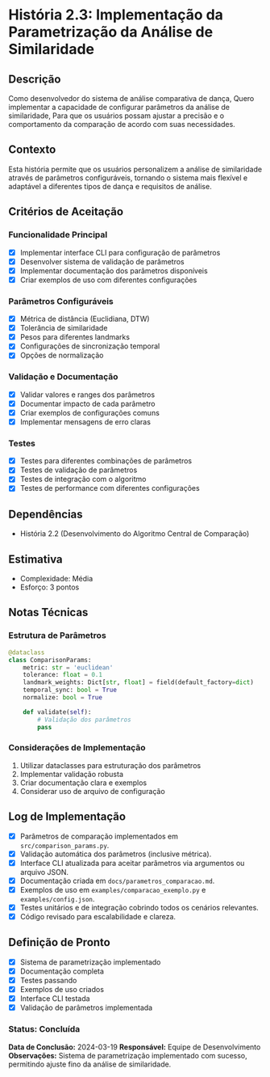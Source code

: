 # História 2.3: Implementação da Parametrização da Análise de Similaridade

## Descrição

Como desenvolvedor do sistema de análise comparativa de dança,
Quero implementar a capacidade de configurar parâmetros da análise de similaridade,
Para que os usuários possam ajustar a precisão e o comportamento da comparação de acordo com suas necessidades.

## Contexto

Esta história permite que os usuários personalizem a análise de similaridade através de parâmetros configuráveis, tornando o sistema mais flexível e adaptável a diferentes tipos de dança e requisitos de análise.

## Critérios de Aceitação

### Funcionalidade Principal

- [x] Implementar interface CLI para configuração de parâmetros
- [x] Desenvolver sistema de validação de parâmetros
- [x] Implementar documentação dos parâmetros disponíveis
- [x] Criar exemplos de uso com diferentes configurações

### Parâmetros Configuráveis

- [x] Métrica de distância (Euclidiana, DTW)
- [x] Tolerância de similaridade
- [x] Pesos para diferentes landmarks
- [x] Configurações de sincronização temporal
- [x] Opções de normalização

### Validação e Documentação

- [x] Validar valores e ranges dos parâmetros
- [x] Documentar impacto de cada parâmetro
- [x] Criar exemplos de configurações comuns
- [x] Implementar mensagens de erro claras

### Testes

- [x] Testes para diferentes combinações de parâmetros
- [x] Testes de validação de parâmetros
- [x] Testes de integração com o algoritmo
- [x] Testes de performance com diferentes configurações

## Dependências

- História 2.2 (Desenvolvimento do Algoritmo Central de Comparação)

## Estimativa

- Complexidade: Média
- Esforço: 3 pontos

## Notas Técnicas

### Estrutura de Parâmetros

```python
@dataclass
class ComparisonParams:
    metric: str = 'euclidean'
    tolerance: float = 0.1
    landmark_weights: Dict[str, float] = field(default_factory=dict)
    temporal_sync: bool = True
    normalize: bool = True

    def validate(self):
        # Validação dos parâmetros
        pass
```

### Considerações de Implementação

1. Utilizar dataclasses para estruturação dos parâmetros
2. Implementar validação robusta
3. Criar documentação clara e exemplos
4. Considerar uso de arquivo de configuração

## Log de Implementação

- [x] Parâmetros de comparação implementados em `src/comparison_params.py`.
- [x] Validação automática dos parâmetros (inclusive métrica).
- [x] Interface CLI atualizada para aceitar parâmetros via argumentos ou arquivo JSON.
- [x] Documentação criada em `docs/parametros_comparacao.md`.
- [x] Exemplos de uso em `examples/comparacao_exemplo.py` e `examples/config.json`.
- [x] Testes unitários e de integração cobrindo todos os cenários relevantes.
- [x] Código revisado para escalabilidade e clareza.

## Definição de Pronto

- [x] Sistema de parametrização implementado
- [x] Documentação completa
- [x] Testes passando
- [x] Exemplos de uso criados
- [x] Interface CLI testada
- [x] Validação de parâmetros implementada

### Status: Concluída

**Data de Conclusão:** 2024-03-19
**Responsável:** Equipe de Desenvolvimento
**Observações:** Sistema de parametrização implementado com sucesso, permitindo ajuste fino da análise de similaridade.
